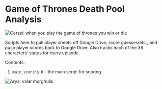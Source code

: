 # Game of Thrones Death Pool Analysis

![Cersei: when you play the game of thrones you win or die](https://gph.is/12xO6lB)

Scripts here to pull player sheets off Google Drive, score guesses/etc., and push player scores back to Google Drive. Also tracks each of the 38 characters' status for every episode. 

Contents: 
1. `main_scoring.R` - the main script for scoring

![Arya: valar morghulis](https://gph.is/1xuWCyg)